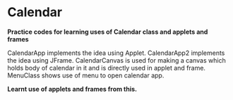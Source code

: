 # Calendar
**Practice codes for learning uses of Calendar class and applets and frames**

CalendarApp implements the idea using Applet.
CalendarApp2 implements the idea using JFrame.
CalendarCanvas is used for making a canvas which holds body of calendar in it and is directly used in applet and frame.
MenuClass shows use of menu to open calendar app.

**Learnt use of applets and frames from this.**
